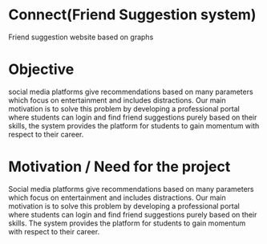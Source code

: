# Connect(Friend Suggestion system)
Friend suggestion website based on graphs

# Objective
social media platforms give recommendations based on many parameters which focus on entertainment and includes distractions. Our main motivation is to solve this problem by developing a professional portal where students can login and find friend suggestions purely based on their skills, the system provides the platform for students to gain momentum with respect to their career.
# Motivation / Need for the project
Social media platforms give recommendations
based on many parameters which focus on
entertainment and includes distractions.
Our main motivation is to solve this problem by
developing a professional portal where students
can login and find friend suggestions purely based
on their skills. The system provides the platform for
students to gain momentum with respect to their
career.

